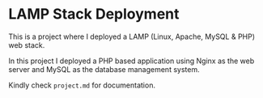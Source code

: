 # LAMP Stack Deployment
This is a project where I deployed a LAMP (Linux, Apache, MySQL & PHP) web stack.

In this project I deployed a PHP based application using Nginx as the web server and MySQL as the database management system.

Kindly check `project.md` for documentation.
